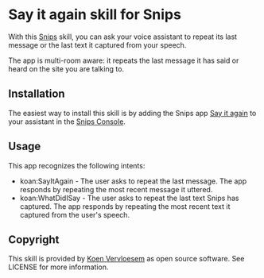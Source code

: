 # Say it again skill for Snips 
With this [Snips](https://snips.ai/) skill, you can ask your voice assistant to repeat its last message or the last text it captured from your speech.

The app is multi-room aware: it repeats the last message it has said or heard on the site you are talking to.

## Installation
The easiest way to install this skill is by adding the Snips app [Say it again](https://console.snips.ai/store/en/skill_YoV709qZP3n) to your assistant in the [Snips Console](https://console.snips.ai).

## Usage
This app recognizes the following intents:

  * koan:SayItAgain - The user asks to repeat the last message. The app responds by repeating the most recent message it uttered.
  * koan:WhatDidISay - The user asks to repeat the last text Snips has captured. The app responds by repeating the most recent text it captured from the user's speech.

## Copyright
This skill is provided by [Koen Vervloesem](mailto:koen@vervloesem.eu) as open source software. See LICENSE for more information.
